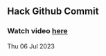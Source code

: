
 ## Hack Github Commit 
 ### Watch video <a href="https://www.youtube.com">here</a> 
 Thu 06 Jul 2023 
